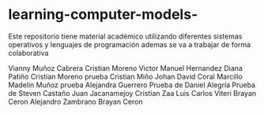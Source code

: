 # learning-computer-models-
Este repositorio tiene material académico utilizando diferentes sistemas operativos y lenguajes de programación 
ademas se va a trabajar de forma colaborativa 


Vianny Muñoz Cabrera
Cristian Moreno
Victor Manuel Hernandez
Diana Patiño
Cristian Moreno
prueba Cristian Miño
Johan David Coral Marcillo
Madelin Muñoz
prueba Alejandra Guerrero
Prueba de Daniel Alegría
Prueba de Steven Castaño
Juan Jacanamejoy
Cristian Zaa
Luis Carlos Viteri
Brayan Ceron
Alejandro Zambrano 
Brayan Ceron
